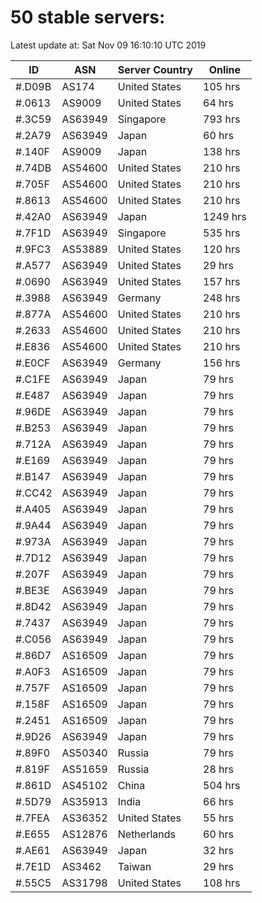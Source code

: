 # 50 stable servers:

Latest update at: Sat Nov 09 16:10:10 UTC 2019

| ID | ASN | Server Country | Online |
| -- | --- | -------------- | ------ |
| #.D09B | AS174 | United States | 105 hrs |
| #.0613 | AS9009 | United States | 64 hrs |
| #.3C59 | AS63949 | Singapore | 793 hrs |
| #.2A79 | AS63949 | Japan | 60 hrs |
| #.140F | AS9009 | Japan | 138 hrs |
| #.74DB | AS54600 | United States | 210 hrs |
| #.705F | AS54600 | United States | 210 hrs |
| #.8613 | AS54600 | United States | 210 hrs |
| #.42A0 | AS63949 | Japan | 1249 hrs |
| #.7F1D | AS63949 | Singapore | 535 hrs |
| #.9FC3 | AS53889 | United States | 120 hrs |
| #.A577 | AS63949 | United States | 29 hrs |
| #.0690 | AS63949 | United States | 157 hrs |
| #.3988 | AS63949 | Germany | 248 hrs |
| #.877A | AS54600 | United States | 210 hrs |
| #.2633 | AS54600 | United States | 210 hrs |
| #.E836 | AS54600 | United States | 210 hrs |
| #.E0CF | AS63949 | Germany | 156 hrs |
| #.C1FE | AS63949 | Japan | 79 hrs |
| #.E487 | AS63949 | Japan | 79 hrs |
| #.96DE | AS63949 | Japan | 79 hrs |
| #.B253 | AS63949 | Japan | 79 hrs |
| #.712A | AS63949 | Japan | 79 hrs |
| #.E169 | AS63949 | Japan | 79 hrs |
| #.B147 | AS63949 | Japan | 79 hrs |
| #.CC42 | AS63949 | Japan | 79 hrs |
| #.A405 | AS63949 | Japan | 79 hrs |
| #.9A44 | AS63949 | Japan | 79 hrs |
| #.973A | AS63949 | Japan | 79 hrs |
| #.7D12 | AS63949 | Japan | 79 hrs |
| #.207F | AS63949 | Japan | 79 hrs |
| #.BE3E | AS63949 | Japan | 79 hrs |
| #.8D42 | AS63949 | Japan | 79 hrs |
| #.7437 | AS63949 | Japan | 79 hrs |
| #.C056 | AS63949 | Japan | 79 hrs |
| #.86D7 | AS16509 | Japan | 79 hrs |
| #.A0F3 | AS16509 | Japan | 79 hrs |
| #.757F | AS16509 | Japan | 79 hrs |
| #.158F | AS16509 | Japan | 79 hrs |
| #.2451 | AS16509 | Japan | 79 hrs |
| #.9D26 | AS63949 | Japan | 79 hrs |
| #.89F0 | AS50340 | Russia | 79 hrs |
| #.819F | AS51659 | Russia | 28 hrs |
| #.861D | AS45102 | China | 504 hrs |
| #.5D79 | AS35913 | India | 66 hrs |
| #.7FEA | AS36352 | United States | 55 hrs |
| #.E655 | AS12876 | Netherlands | 60 hrs |
| #.AE61 | AS63949 | Japan | 32 hrs |
| #.7E1D | AS3462 | Taiwan | 29 hrs |
| #.55C5 | AS31798 | United States | 108 hrs |

